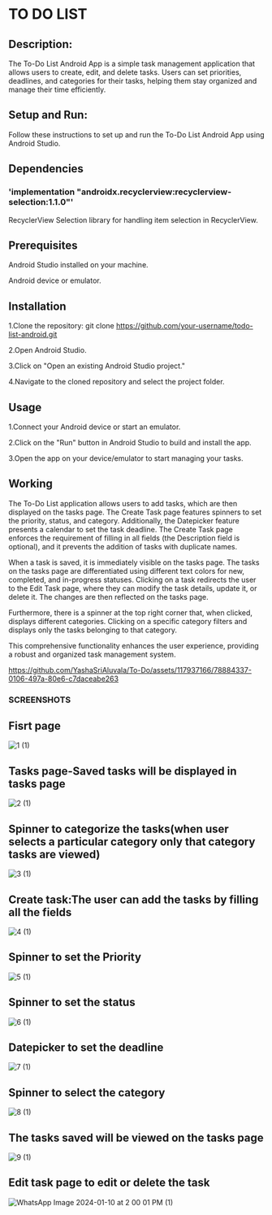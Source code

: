 # TO DO LIST


## Description:

The To-Do List Android App is a simple task management application that allows users to create, edit, and delete tasks. Users can set priorities, deadlines, and categories for their tasks, helping them stay organized and manage their time efficiently.

## Setup and Run:

Follow these instructions to set up and run the To-Do List Android App using Android Studio.

## Dependencies

### 'implementation "androidx.recyclerview:recyclerview-selection:1.1.0"'
 
    
RecyclerView Selection library for handling item selection in RecyclerView.


## Prerequisites

Android Studio installed on your machine.


Android device or emulator.

## Installation

1.Clone the repository: git clone https://github.com/your-username/todo-list-android.git


2.Open Android Studio.


3.Click on "Open an existing Android Studio project."


4.Navigate to the cloned repository and select the project folder.

## Usage

1.Connect your Android device or start an emulator.




2.Click on the "Run" button in Android Studio to build and install the app.


3.Open the app on your device/emulator to start managing your tasks.

## Working

The To-Do List application allows users to add tasks, which are then displayed on the tasks page. The Create Task page features spinners to set the priority, status, and category. Additionally, the Datepicker feature presents a calendar to set the task deadline. The Create Task page enforces the requirement of filling in all fields (the Description field is optional), and it prevents the addition of tasks with duplicate names.

When a task is saved, it is immediately visible on the tasks page. The tasks on the tasks page are differentiated using different text colors for new, completed, and in-progress statuses. Clicking on a task redirects the user to the Edit Task page, where they can modify the task details, update it, or delete it. The changes are then reflected on the tasks page.

Furthermore, there is a spinner at the top right corner that, when clicked, displays different categories. Clicking on a specific category filters and displays only the tasks belonging to that category.

This comprehensive functionality enhances the user experience, providing a robust and organized task management system.



https://github.com/YashaSriAluvala/To-Do/assets/117937166/78884337-0106-497a-80e6-c7daceabe263



### SCREENSHOTS

## Fisrt page

![1 (1)](https://github.com/YashaSriAluvala/To-Do/assets/117937166/ac0b06a3-f467-49c9-b609-e534f4647857)

## Tasks page-Saved tasks will be displayed in tasks page


![2 (1)](https://github.com/YashaSriAluvala/To-Do/assets/117937166/8c33dd69-a0fb-4786-8298-836de22dfa80)

## Spinner to categorize the tasks(when user selects a particular category only that category tasks are viewed)


![3 (1)](https://github.com/YashaSriAluvala/To-Do/assets/117937166/6452ad5c-dde5-4fa3-839e-e42d90168101)

## Create task:The user can add the tasks by filling all the fields

![4 (1)](https://github.com/YashaSriAluvala/To-Do/assets/117937166/f7091121-ac0c-4866-8037-51469b7c66bd)

## Spinner to set the Priority

![5 (1)](https://github.com/YashaSriAluvala/To-Do/assets/117937166/02702696-2efd-45b0-8dda-cea8d7809ae4)

## Spinner to set the status

![6 (1)](https://github.com/YashaSriAluvala/To-Do/assets/117937166/4c55deae-9fbf-4f63-a402-c13814c46dbc)

## Datepicker to set the deadline

![7 (1)](https://github.com/YashaSriAluvala/To-Do/assets/117937166/a90a8972-1d09-4f4e-b34f-2225425d6010)

## Spinner to select the category

![8 (1)](https://github.com/YashaSriAluvala/To-Do/assets/117937166/21ee9eb6-0027-4216-87b8-bec4eee8c119)

## The tasks saved will be viewed on the tasks page

![9 (1)](https://github.com/YashaSriAluvala/To-Do/assets/117937166/adf6d168-1747-4b67-bb2b-1f231d49eaad)

## Edit task page to edit or delete the task

![WhatsApp Image 2024-01-10 at 2 00 01 PM (1)](https://github.com/YashaSriAluvala/To-Do/assets/117937166/ad8fce86-6fdc-4dd0-b325-a9bcae5a774a)


